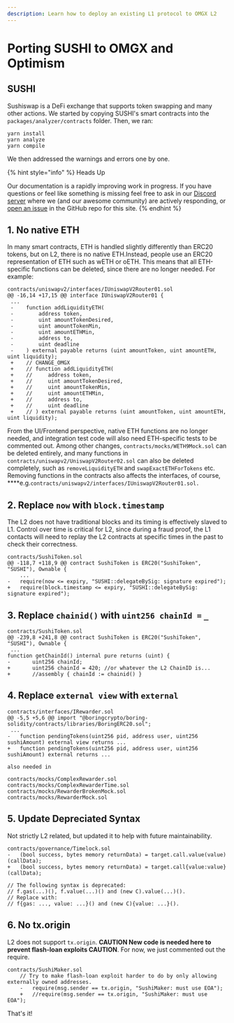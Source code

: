 ```yaml
---
description: Learn how to deploy an existing L1 protocol to OMGX L2
---
```


# Porting SUSHI to OMGX and Optimism

## SUSHI

Sushiswap is a DeFi exchange that supports token swapping and many other actions. We started by copying SUSHI's smart contracts into the `packages/analyzer/contracts` folder. Then, we ran:

```
yarn install
yarn analyze
yarn compile
```

We then addressed the warnings and errors one by one.

{% hint style="info" %}
Heads Up

Our documentation is a rapidly improving work in progress. If you have questions or feel like something is missing feel free to ask in our [Discord server](https://omg.eco/support) where we \(and our awesome community\) are actively responding, or [open an issue](https://github.com/ScopeLift/ovm-uniswap-v2-core) in the GitHub repo for this site.
{% endhint %}

## **1. No native ETH**

In many smart contracts, ETH is handled slightly differently than ERC20 tokens, but on L2, there is no native ETH.Instead, people use an ERC20 representation of ETH such as wETH or oETH. This means that all ETH-specific functions can be deleted, since there are no longer needed. For example:

```text
contracts/uniswapv2/interfaces/IUniswapV2Router01.sol
@@ -16,14 +17,15 @@ interface IUniswapV2Router01 {
 ...
 -    function addLiquidityETH(
 -        address token,
 -        uint amountTokenDesired,
 -        uint amountTokenMin,
 -        uint amountETHMin,
 -        address to,
 -        uint deadline
 -    ) external payable returns (uint amountToken, uint amountETH, uint liquidity);
 +    // CHANGE_OMGX
 +    // function addLiquidityETH(
 +    //     address token,
 +    //     uint amountTokenDesired,
 +    //     uint amountTokenMin,
 +    //     uint amountETHMin,
 +    //     address to,
 +    //     uint deadline
 +    // ) external payable returns (uint amountToken, uint amountETH, uint liquidity);
```

From the UI/Frontend perspective, native ETH functions are no longer needed, and integration test code will also need ETH-specific tests to be commented out. Among other changes, `contracts/mocks/WETH9Mock.sol` can be deleted entirely, and many functions in `contracts/uniswapv2/UniswapV2Router02.sol` can also be deleted completely, such as `removeLiquidityETH` and `swapExactETHForTokens` etc. Removing functions in the contracts also affects the interfaces, of course, ****e.g.`contracts/uniswapv2/interfaces/IUniswapV2Router01.sol.`

## **2. Replace `now` with `block.timestamp`**

The L2 does not have traditional blocks and its timing is effectively slaved to L1. Control over time is critical for L2, since during a fraud proof, the L1 contacts will need to replay the L2 contracts at specific times in the past to check their correctness.

```text
contracts/SushiToken.sol
@@ -118,7 +118,9 @@ contract SushiToken is ERC20("SushiToken", "SUSHI"), Ownable { 
    ...
-   require(now <= expiry, "SUSHI::delegateBySig: signature expired");
+   require(block.timestamp <= expiry, "SUSHI::delegateBySig: signature expired");
```

## **3.** Replace `chainid()` with `uint256 chainId =` _`_`_

```text
contracts/SushiToken.sol
@@ -239,8 +241,8 @@ contract SushiToken is ERC20("SushiToken", "SUSHI"), Ownable {
 ...
function getChainId() internal pure returns (uint) {
-       uint256 chainId;
+       uint256 chainId = 420; //or whatever the L2 ChainID is...
+       //assembly { chainId := chainid() }
```

## **4.** Replace `external view` with `external`

```text
contracts/interfaces/IRewarder.sol
@@ -5,5 +5,6 @@ import "@boringcrypto/boring-solidity/contracts/libraries/BoringERC20.sol";
 ...
-   function pendingTokens(uint256 pid, address user, uint256 sushiAmount) external view returns ...
+   function pendingTokens(uint256 pid, address user, uint256 sushiAmount) external returns ...

also needed in

contracts/mocks/ComplexRewarder.sol
contracts/mocks/ComplexRewarderTime.sol
contracts/mocks/RewarderBrokenMock.sol
contracts/mocks/RewarderMock.sol 
```

## **5.** Update Depreciated Syntax

Not strictly L2 related, but updated it to help with future maintainability.

```text
contracts/governance/Timelock.sol
-   (bool success, bytes memory returnData) = target.call.value(value)(callData);
+   (bool success, bytes memory returnData) = target.call{value:value}(callData);

// The following syntax is deprecated: 
// f.gas(...)(), f.value(...)() and (new C).value(...)().
// Replace with:
// f{gas: ..., value: ...}() and (new C){value: ...}().
```

## **6.** No tx.origin

L2 does not support `tx.origin`. **CAUTION New code is needed here to prevent flash-loan exploits CAUTION**. For now, we just commented out the require.

```text
contracts/SushiMaker.sol
    // Try to make flash-loan exploit harder to do by only allowing externally owned addresses.
    -   require(msg.sender == tx.origin, "SushiMaker: must use EOA");
    +   //require(msg.sender == tx.origin, "SushiMaker: must use EOA");
```

That's it!

